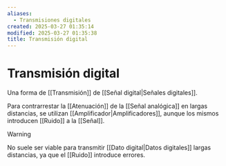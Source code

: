 ```yaml
---
aliases:
  - Transmisiones digitales
created: 2025-03-27 01:35:14
modified: 2025-03-27 01:35:38
title: Transmisión digital
---
```


# Transmisión digital

Una forma de [[Transmisión]] de [[Señal digital|Señales digitales]].

Para contrarrestar la [[Atenuación]] de la [[Señal analógica]] en largas distancias, se utilizan [[Amplificador|Amplificadores]], aunque los mismos introducen [[Ruido]] a la [[Señal]].

> [!warning]
> No suele ser viable para transmitir [[Dato digital|Datos digitales]] largas distancias, ya que el [[Ruido]] introduce errores.
